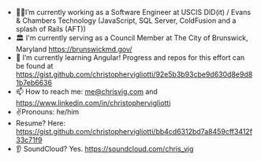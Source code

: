 - 🚶‍♂️I’m currently working as a Software Engineer at USCIS DID(it) / Evans & Chambers Technology (JavaScript, SQL Server, ColdFusion and a splash of Rails (AFT))
- 🏛️ I'm currently serving as a Council Member at The City of Brunswick, Maryland https://brunswickmd.gov/
- 🌱 I’m currently learning Angular!  Progress and repos for this effort can be found at https://gist.github.com/christophervigliotti/92e5b3b93cbe9d630d8e9d81b7eb6636 
- 📫 How to reach me: me@chrisvig.com and https://www.linkedin.com/in/christophervigliotti
- ✌️Pronouns: he/him
- Resume? Here: https://gist.github.com/christophervigliotti/bb4cd6312bd7a8459cff3412f33c71f9
- 👂 SoundCloud? Yes. https://soundcloud.com/chris_vig 
